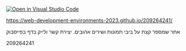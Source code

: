 [![Open in Visual Studio Code](https://classroom.github.com/assets/open-in-vscode-c66648af7eb3fe8bc4f294546bfd86ef473780cde1dea487d3c4ff354943c9ae.svg)](https://classroom.github.com/online_ide?assignment_repo_id=10627367&assignment_repo_type=AssignmentRepo)

https://web-development-environments-2023.github.io/209264241/

אתר שמספר קצת על ביבי תמונות ושירים אהובים. יצירת קשר ולייק בדף בפייסבוק

209264241
